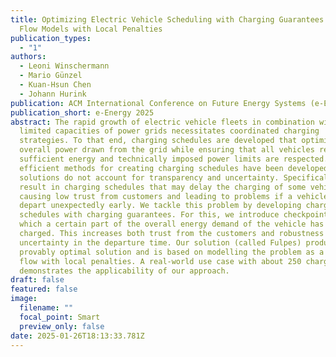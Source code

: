 ```yaml
---
title: Optimizing Electric Vehicle Scheduling with Charging Guarantees using
  Flow Models with Local Penalties
publication_types:
  - "1"
authors:
  - Leoni Winschermann
  - Mario Günzel
  - Kuan-Hsun Chen
  - Johann Hurink
publication: ACM International Conference on Future Energy Systems (e-Energy 2025)
publication_short: e-Energy 2025
abstract: The rapid growth of electric vehicle fleets in combination with the
  limited capacities of power grids necessitates coordinated charging
  strategies. To that end, charging schedules are developed that optimize the
  overall power drawn from the grid while ensuring that all vehicles receive
  sufficient energy and technically imposed power limits are respected. Although
  efficient methods for creating charging schedules have been developed, these
  solutions do not account for transparency and uncertainty. Specifically, they
  result in charging schedules that may delay the charging of some vehicles,
  causing low trust from customers and leading to problems if a vehicle has to
  depart unexpectedly early. We tackle this problem by developing charging
  schedules with charging guarantees. For this, we introduce checkpoints at
  which a certain part of the overall energy demand of the vehicle has to be
  charged. This increases both trust from the customers and robustness against
  uncertainty in the departure time. Our solution (called Fulpes) produces a
  provably optimal solution and is based on modelling the problem as a network
  flow with local penalties. A real-world use case with about 250 chargers
  demonstrates the applicability of our approach.
draft: false
featured: false
image:
  filename: ""
  focal_point: Smart
  preview_only: false
date: 2025-01-26T18:13:33.781Z
---
```

